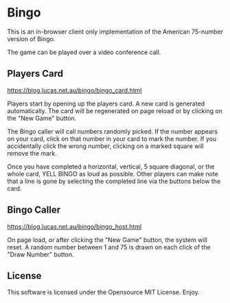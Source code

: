 # Bingo

This is an in-browser client only implementation of the American 75-number version of Bingo.

The game can be played over a video conference call.

## Players Card
<https://blog.lucas.net.au/bingo/bingo_card.html>

Players start by opening up the players card. A new card is generated automatically. The card will be regenerated on page reload or by clicking on the "New Game" button.

The Bingo caller will call numbers randomly picked. If the number appears on your card, click on that number in your card to mark the number. If you accidentally click the wrong number, clicking on a marked square will remove the mark.

Once you have completed a horizontal, vertical, 5 square diagonal, or the whole card, YELL BINGO as loud as possible. Other players can make note that a line is gone by selecting the completed line via the buttons below the card.

## Bingo Caller
<https://blog.lucas.net.au/bingo/bingo_host.html>

On page load, or after clicking the "New Game" button, the system will reset. A random number between 1 and 75 is drawn on each click of the "Draw Number" button.

## License
This software is licensed under the Opensource MIT License. Enjoy.
